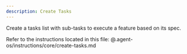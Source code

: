 ```yaml
---
description: Create Tasks
---
```


Create a tasks list with sub-tasks to execute a feature based on its spec.

Refer to the instructions located in this file:
@.agent-os/instructions/core/create-tasks.md
